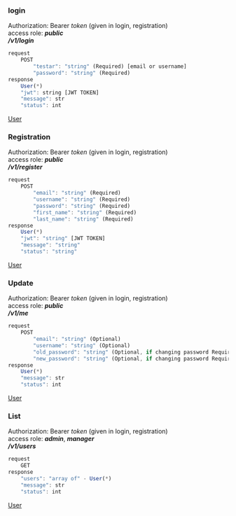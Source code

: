 ### login   
Authorization: Bearer *token* (given in login, registration)    
access role: ***public***   
***/v1/login***   
```javascript
request
    POST
        "testar": "string" (Required) [email or username]
        "password": "string" (Required)
response
    User(*)
    "jwt": string [JWT TOKEN]
    "message": str
    "status": int
```   
[User](#user)   
### Registration   
Authorization: Bearer *token* (given in login, registration)  
access role: ***public***   
***/v1/register***
```javascript
request
    POST
        "email": "string" (Required)
        "username": "string" (Required)
        "password": "string" (Required)
        "first_name": "string" (Required)
        "last_name": "string" (Required)
response
    User(*)
    "jwt": "string" [JWT TOKEN]
    "message": "string"
    "status": "string"
```   
[User](#user)   
### Update   
Authorization: Bearer *token* (given in login, registration)    
access role: ***public***   
***/v1/me***   
```javascript
request
    POST
        "email": "string" (Optional)
        "username": "string" (Optional)
        "old_password": "string" (Optional, if changing password Required)
        "new_password": "string" (Optional, if changing password Required)
response
    User(*)
    "message": str
    "status": int
```   
[User](#user)    
### List   
Authorization: Bearer *token* (given in login, registration)    
access role: ***admin***, ***manager***   
***/v1/users***   
```javascript
request
    GET
response
    "users": "array of" - User(*)
    "message": str
    "status": int
```   
[User](#user)    

   
